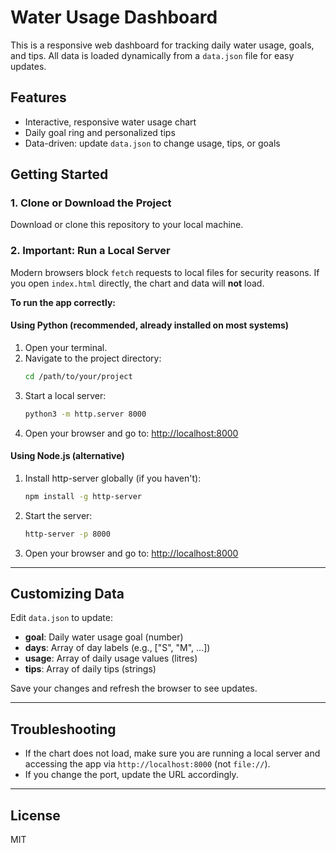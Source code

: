 # Water Usage Dashboard

This is a responsive web dashboard for tracking daily water usage, goals, and tips. All data is loaded dynamically from a `data.json` file for easy updates.

## Features
- Interactive, responsive water usage chart
- Daily goal ring and personalized tips
- Data-driven: update `data.json` to change usage, tips, or goals

## Getting Started

### 1. Clone or Download the Project
Download or clone this repository to your local machine.

### 2. **Important:** Run a Local Server

Modern browsers block `fetch` requests to local files for security reasons. If you open `index.html` directly, the chart and data will **not** load.

**To run the app correctly:**

#### Using Python (recommended, already installed on most systems)

1. Open your terminal.
2. Navigate to the project directory:
   ```sh
   cd /path/to/your/project
   ```
3. Start a local server:
   ```sh
   python3 -m http.server 8000
   ```
4. Open your browser and go to:
   [http://localhost:8000](http://localhost:8000)

#### Using Node.js (alternative)
1. Install http-server globally (if you haven't):
   ```sh
   npm install -g http-server
   ```
2. Start the server:
   ```sh
   http-server -p 8000
   ```
3. Open your browser and go to:
   [http://localhost:8000](http://localhost:8000)

---

## Customizing Data

Edit `data.json` to update:
- **goal**: Daily water usage goal (number)
- **days**: Array of day labels (e.g., ["S", "M", ...])
- **usage**: Array of daily usage values (litres)
- **tips**: Array of daily tips (strings)

Save your changes and refresh the browser to see updates.

---

## Troubleshooting
- If the chart does not load, make sure you are running a local server and accessing the app via `http://localhost:8000` (not `file://`).
- If you change the port, update the URL accordingly.

---

## License
MIT 